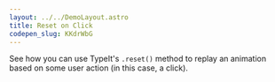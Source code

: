 ```yaml
---
layout: ../../DemoLayout.astro
title: Reset on Click
codepen_slug: KKdrWbG
---
```


See how you can use TypeIt's `.reset()` method to replay an animation based on some user action (in this case, a click).
